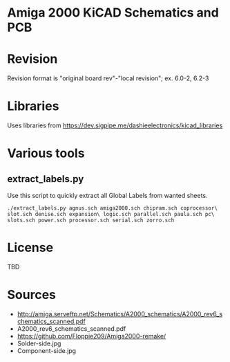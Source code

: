 # Amiga 2000 KiCAD Schematics and PCB

# Revision

Revision format is "original board rev"-"local revision"; ex. 6.0-2, 6.2-3

# Libraries

Uses libraries from https://dev.sigpipe.me/dashieelectronics/kicad_libraries

# Various tools

## extract_labels.py
Use this script to quickly extract all Global Labels from wanted sheets.

```
./extract_labels.py agnus.sch amiga2000.sch chipram.sch coprocessor\ slot.sch denise.sch expansion\ logic.sch parallel.sch paula.sch pc\ slots.sch power.sch processor.sch serial.sch zorro.sch
```

# License

TBD

# Sources

- http://amiga.serveftp.net/Schematics/A2000_schematics/A2000_rev6_schematics_scanned.pdf
 - A2000_rev6_schematics_scanned.pdf
- https://github.com/Floppie209/Amiga2000-remake/
 - Solder-side.jpg
 - Component-side.jpg
